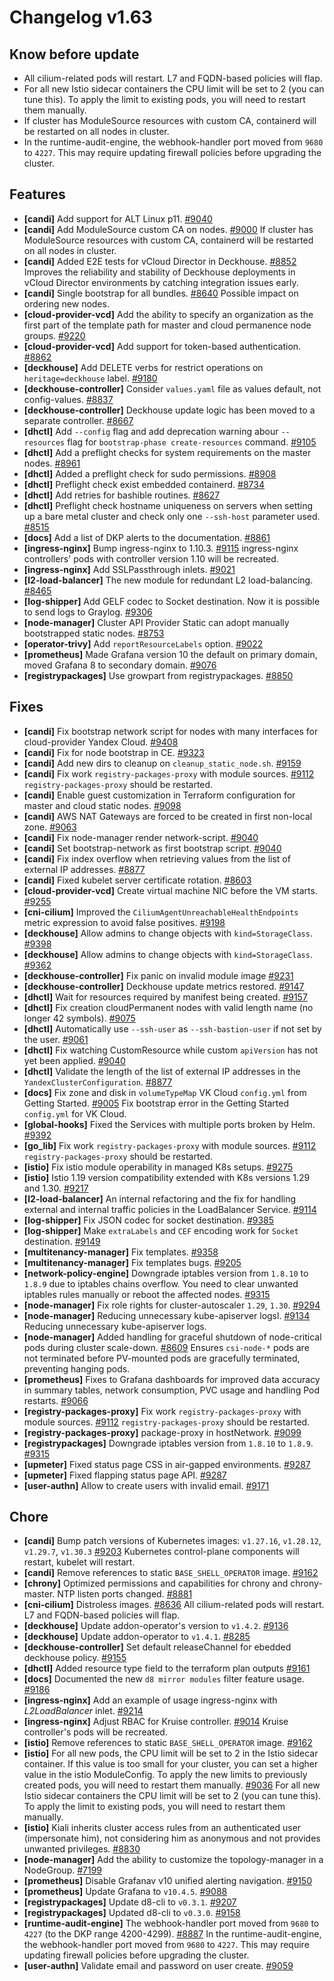 # Changelog v1.63

## Know before update


 - All cilium-related pods will restart. L7 and FQDN-based policies will flap.
 - For all new Istio sidecar containers the CPU limit will be set to 2 (you can tune this). To apply the limit to existing pods, you will need to restart them manually.
 - If cluster has ModuleSource resources with custom CA, containerd will be restarted on all nodes in cluster.
 - In the runtime-audit-engine, the webhook-handler port moved from `9680` to `4227`. This may require updating firewall policies before upgrading the cluster.

## Features


 - **[candi]** Add support for ALT Linux p11. [#9040](https://github.com/deckhouse/deckhouse/pull/9040)
 - **[candi]** Add ModuleSource custom CA on nodes. [#9000](https://github.com/deckhouse/deckhouse/pull/9000)
    If cluster has ModuleSource resources with custom CA, containerd will be restarted on all nodes in cluster.
 - **[candi]** Added E2E tests for vCloud Director in Deckhouse. [#8852](https://github.com/deckhouse/deckhouse/pull/8852)
    Improves the reliability and stability of Deckhouse deployments in vCloud Director environments by catching integration issues early.
 - **[candi]** Single bootstrap for all bundles. [#8640](https://github.com/deckhouse/deckhouse/pull/8640)
    Possible impact on ordering new nodes.
 - **[cloud-provider-vcd]** Add the ability to specify an organization as the first part of the template path for master and cloud permanence node groups. [#9220](https://github.com/deckhouse/deckhouse/pull/9220)
 - **[cloud-provider-vcd]** Add support for token-based authentication. [#8862](https://github.com/deckhouse/deckhouse/pull/8862)
 - **[deckhouse]** Add DELETE verbs for restrict operations on `heritage=deckhouse` label. [#9180](https://github.com/deckhouse/deckhouse/pull/9180)
 - **[deckhouse-controller]** Consider `values.yaml` file as values default, not config-values. [#8837](https://github.com/deckhouse/deckhouse/pull/8837)
 - **[deckhouse-controller]** Deckhouse update logic has been moved to a separate controller. [#8667](https://github.com/deckhouse/deckhouse/pull/8667)
 - **[dhctl]** Add `--config` flag and add deprecation warning abour `--resources` flag for `bootstrap-phase create-resources` command. [#9105](https://github.com/deckhouse/deckhouse/pull/9105)
 - **[dhctl]** Add a preflight checks for system requirements on the master nodes. [#8961](https://github.com/deckhouse/deckhouse/pull/8961)
 - **[dhctl]** Added a preflight check for sudo permissions. [#8908](https://github.com/deckhouse/deckhouse/pull/8908)
 - **[dhctl]** Preflight check exist embedded containerd. [#8734](https://github.com/deckhouse/deckhouse/pull/8734)
 - **[dhctl]** Add retries for bashible routines. [#8627](https://github.com/deckhouse/deckhouse/pull/8627)
 - **[dhctl]** Preflight check hostname uniqueness on servers when setting up a bare metal cluster and check only one `--ssh-host` parameter used. [#8515](https://github.com/deckhouse/deckhouse/pull/8515)
 - **[docs]** Add a list of DKP alerts to the documentation. [#8861](https://github.com/deckhouse/deckhouse/pull/8861)
 - **[ingress-nginx]** Bump ingress-nginx to 1.10.3. [#9115](https://github.com/deckhouse/deckhouse/pull/9115)
    ingress-nginx controllers' pods with controller version 1.10 will be recreated.
 - **[ingress-nginx]** Add SSLPassthrough inlets. [#9021](https://github.com/deckhouse/deckhouse/pull/9021)
 - **[l2-load-balancer]** The new module for redundant L2 load-balancing. [#8465](https://github.com/deckhouse/deckhouse/pull/8465)
 - **[log-shipper]** Add GELF codec to Socket destination. Now it is possible to send logs to Graylog. [#9306](https://github.com/deckhouse/deckhouse/pull/9306)
 - **[node-manager]** Cluster API Provider Static can adopt manually bootstrapped static nodes. [#8753](https://github.com/deckhouse/deckhouse/pull/8753)
 - **[operator-trivy]** Add `reportResourceLabels` option. [#9022](https://github.com/deckhouse/deckhouse/pull/9022)
 - **[prometheus]** Made Grafana version 10 the default on primary domain, moved Grafana 8 to secondary domain. [#9076](https://github.com/deckhouse/deckhouse/pull/9076)
 - **[registrypackages]** Use growpart from registrypackages. [#8850](https://github.com/deckhouse/deckhouse/pull/8850)

## Fixes


 - **[candi]** Fix bootstrap network script for nodes with many interfaces for cloud-provider Yandex Cloud. [#9408](https://github.com/deckhouse/deckhouse/pull/9408)
 - **[candi]** Fix for node bootstrap in CE. [#9323](https://github.com/deckhouse/deckhouse/pull/9323)
 - **[candi]** Add new dirs to cleanup on `cleanup_static_node.sh`. [#9159](https://github.com/deckhouse/deckhouse/pull/9159)
 - **[candi]** Fix work `registry-packages-proxy` with module sources. [#9112](https://github.com/deckhouse/deckhouse/pull/9112)
    `registry-packages-proxy` should be restarted.
 - **[candi]** Enable guest customization in Terraform configuration for master and cloud static nodes. [#9098](https://github.com/deckhouse/deckhouse/pull/9098)
 - **[candi]** AWS NAT Gateways are forced to be created in first non-local zone. [#9063](https://github.com/deckhouse/deckhouse/pull/9063)
 - **[candi]** Fix node-manager render network-script. [#9040](https://github.com/deckhouse/deckhouse/pull/9040)
 - **[candi]** Set bootstrap-network as first  bootstrap script. [#9040](https://github.com/deckhouse/deckhouse/pull/9040)
 - **[candi]** Fix index overflow when retrieving values from the list of external IP addresses. [#8877](https://github.com/deckhouse/deckhouse/pull/8877)
 - **[candi]** Fixed kubelet server certificate rotation. [#8603](https://github.com/deckhouse/deckhouse/pull/8603)
 - **[cloud-provider-vcd]** Create virtual machine NIC before the VM starts. [#9255](https://github.com/deckhouse/deckhouse/pull/9255)
 - **[cni-cilium]** Improved the `CiliumAgentUnreachableHealthEndpoints` metric expression to avoid false positives. [#9198](https://github.com/deckhouse/deckhouse/pull/9198)
 - **[deckhouse]** Allow admins to change objects with `kind=StorageClass`. [#9398](https://github.com/deckhouse/deckhouse/pull/9398)
 - **[deckhouse]** Allow admins to change objects with `kind=StorageClass`. [#9362](https://github.com/deckhouse/deckhouse/pull/9362)
 - **[deckhouse-controller]** Fix panic on invalid module image [#9231](https://github.com/deckhouse/deckhouse/pull/9231)
 - **[deckhouse-controller]** Deckhouse update metrics restored. [#9147](https://github.com/deckhouse/deckhouse/pull/9147)
 - **[dhctl]** Wait for resources required by manifest being created. [#9157](https://github.com/deckhouse/deckhouse/pull/9157)
 - **[dhctl]** Fix creation cloudPermanent nodes with valid length name (no longer 42 symbols). [#9075](https://github.com/deckhouse/deckhouse/pull/9075)
 - **[dhctl]** Automatically use `--ssh-user` as `--ssh-bastion-user` if not set by the user. [#9061](https://github.com/deckhouse/deckhouse/pull/9061)
 - **[dhctl]** Fix watching CustomResource while custom `apiVersion` has not yet been applied. [#9040](https://github.com/deckhouse/deckhouse/pull/9040)
 - **[dhctl]** Validate the length of the list of external IP addresses in the `YandexClusterConfiguration`. [#8877](https://github.com/deckhouse/deckhouse/pull/8877)
 - **[docs]** Fix zone and disk in `volumeTypeMap` VK Cloud `config.yml` from Getting Started. [#9005](https://github.com/deckhouse/deckhouse/pull/9005)
    Fix bootstrap error in the Getting Started `config.yml` for VK Cloud.
 - **[global-hooks]** Fixed the Services with multiple ports broken by Helm. [#9392](https://github.com/deckhouse/deckhouse/pull/9392)
 - **[go_lib]** Fix work `registry-packages-proxy` with module sources. [#9112](https://github.com/deckhouse/deckhouse/pull/9112)
    `registry-packages-proxy` should be restarted.
 - **[istio]** Fix istio module operability in managed K8s setups. [#9275](https://github.com/deckhouse/deckhouse/pull/9275)
 - **[istio]** Istio 1.19 version compatibility extended with K8s versions 1.29 and 1.30. [#9217](https://github.com/deckhouse/deckhouse/pull/9217)
 - **[l2-load-balancer]** An internal refactoring and the fix for handling external and internal traffic policies in the LoadBalancer Service. [#9114](https://github.com/deckhouse/deckhouse/pull/9114)
 - **[log-shipper]** Fix JSON codec for socket destination. [#9385](https://github.com/deckhouse/deckhouse/pull/9385)
 - **[log-shipper]** Make `extraLabels` and `CEF` encoding work for `Socket` destination. [#9149](https://github.com/deckhouse/deckhouse/pull/9149)
 - **[multitenancy-manager]** Fix templates. [#9358](https://github.com/deckhouse/deckhouse/pull/9358)
 - **[multitenancy-manager]** Fix templates bugs. [#9205](https://github.com/deckhouse/deckhouse/pull/9205)
 - **[network-policy-engine]** Downgrade iptables version from `1.8.10` to `1.8.9` due to iptables chains overflow. You need to clear unwanted iptables rules manually or reboot the affected nodes. [#9315](https://github.com/deckhouse/deckhouse/pull/9315)
 - **[node-manager]** Fix role rights for cluster-autoscaler `1.29`, `1.30`. [#9294](https://github.com/deckhouse/deckhouse/pull/9294)
 - **[node-manager]** Reducing unnecessary kube-apiserver logsl. [#9134](https://github.com/deckhouse/deckhouse/pull/9134)
    Reducing unnecessary kube-apiserver logs.
 - **[node-manager]** Added handling for graceful shutdown of node-critical pods during cluster scale-down. [#8609](https://github.com/deckhouse/deckhouse/pull/8609)
    Ensures `csi-node-*` pods are not terminated before PV-mounted pods are gracefully terminated, preventing hanging pods.
 - **[prometheus]** Fixes to Grafana dashboards for improved data accuracy in summary tables, network consumption, PVC usage and handling Pod restarts. [#9066](https://github.com/deckhouse/deckhouse/pull/9066)
 - **[registry-packages-proxy]** Fix work `registry-packages-proxy` with module sources. [#9112](https://github.com/deckhouse/deckhouse/pull/9112)
    `registry-packages-proxy` should be restarted.
 - **[registry-packages-proxy]** package-proxy in hostNetwork. [#9099](https://github.com/deckhouse/deckhouse/pull/9099)
 - **[registrypackages]** Downgrade iptables version from `1.8.10` to `1.8.9`. [#9315](https://github.com/deckhouse/deckhouse/pull/9315)
 - **[upmeter]** Fixed status page CSS in air-gapped environments. [#9287](https://github.com/deckhouse/deckhouse/pull/9287)
 - **[upmeter]** Fixed flapping status page API. [#9287](https://github.com/deckhouse/deckhouse/pull/9287)
 - **[user-authn]** Allow to create users with invalid email. [#9171](https://github.com/deckhouse/deckhouse/pull/9171)

## Chore


 - **[candi]** Bump patch versions of Kubernetes images: `v1.27.16`, `v1.28.12`, `v1.29.7`, `v1.30.3` [#9203](https://github.com/deckhouse/deckhouse/pull/9203)
    Kubernetes control-plane components will restart, kubelet will restart.
 - **[candi]** Remove references to static `BASE_SHELL_OPERATOR` image. [#9162](https://github.com/deckhouse/deckhouse/pull/9162)
 - **[chrony]** Optimized permissions and capabilities for chrony and chrony-master. NTP listen ports changed. [#8881](https://github.com/deckhouse/deckhouse/pull/8881)
 - **[cni-cilium]** Distroless images. [#8636](https://github.com/deckhouse/deckhouse/pull/8636)
    All cilium-related pods will restart. L7 and FQDN-based policies will flap.
 - **[deckhouse]** Update addon-operator's version to `v1.4.2`. [#9136](https://github.com/deckhouse/deckhouse/pull/9136)
 - **[deckhouse]** Update addon-operator to `v1.4.1`. [#8285](https://github.com/deckhouse/deckhouse/pull/8285)
 - **[deckhouse-controller]** Set default releaseChannel for ebedded deckhouse policy. [#9155](https://github.com/deckhouse/deckhouse/pull/9155)
 - **[dhctl]** Added resource type field to the terraform plan outputs [#9161](https://github.com/deckhouse/deckhouse/pull/9161)
 - **[docs]** Documented the new `d8 mirror modules` filter feature usage. [#9186](https://github.com/deckhouse/deckhouse/pull/9186)
 - **[ingress-nginx]** Add an example of usage ingress-nginx with _L2LoadBalancer_ inlet. [#9214](https://github.com/deckhouse/deckhouse/pull/9214)
 - **[ingress-nginx]** Adjust RBAC for Kruise controller. [#9014](https://github.com/deckhouse/deckhouse/pull/9014)
    Kruise controller's pods will be recreated.
 - **[istio]** Remove references to static `BASE_SHELL_OPERATOR` image. [#9162](https://github.com/deckhouse/deckhouse/pull/9162)
 - **[istio]** For all new pods, the CPU limit will be set to 2 in the Istio sidecar container. If this value is too small for your cluster, you can set a higher value in the istio ModuleConfig. To apply the new limits to previously created pods, you will need to restart them manually. [#9036](https://github.com/deckhouse/deckhouse/pull/9036)
    For all new Istio sidecar containers the CPU limit will be set to 2 (you can tune this). To apply the limit to existing pods, you will need to restart them manually.
 - **[istio]** Kiali inherits cluster access rules from an authenticated user (impersonate him), not considering him as anonymous and not provides unwanted privileges. [#8830](https://github.com/deckhouse/deckhouse/pull/8830)
 - **[node-manager]** Add the ability to customize the topology-manager in a NodeGroup. [#7199](https://github.com/deckhouse/deckhouse/pull/7199)
 - **[prometheus]** Disable Grafanav v10 unified alerting navigation. [#9150](https://github.com/deckhouse/deckhouse/pull/9150)
 - **[prometheus]** Update Grafana to `v10.4.5`. [#9088](https://github.com/deckhouse/deckhouse/pull/9088)
 - **[registrypackages]** Update d8-cli to `v0.3.1`. [#9207](https://github.com/deckhouse/deckhouse/pull/9207)
 - **[registrypackages]** Updated d8-cli to `v0.3.0`. [#9158](https://github.com/deckhouse/deckhouse/pull/9158)
 - **[runtime-audit-engine]** The webhook-handler port moved from `9680` to `4227` (to the DKP range 4200-4299). [#8887](https://github.com/deckhouse/deckhouse/pull/8887)
    In the runtime-audit-engine, the webhook-handler port moved from `9680` to `4227`. This may require updating firewall policies before upgrading the cluster.
 - **[user-authn]** Validate email and password on user create. [#9059](https://github.com/deckhouse/deckhouse/pull/9059)

